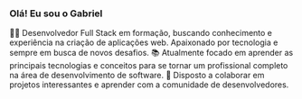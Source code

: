 ### Olá! Eu sou o Gabriel

👨‍💻 Desenvolvedor Full Stack em formação, buscando conhecimento e experiência na criação de aplicações web. Apaixonado por tecnologia e sempre em busca de novos desafios.
📚 Atualmente focado em aprender as principais tecnologias e conceitos para se tornar um profissional completo na área de desenvolvimento de software.
🌟 Disposto a colaborar em projetos interessantes e aprender com a comunidade de desenvolvedores.


